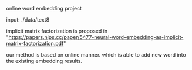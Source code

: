 online word embedding project

input: ./data/text8  

implicit matrix factorization is proposed in "https://papers.nips.cc/paper/5477-neural-word-embedding-as-implicit-matrix-factorization.pdf"

our method is based on online manner. 
which is able to add new word into the existing embedding results.


